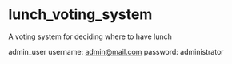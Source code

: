 # lunch_voting_system
A voting system for deciding where to have lunch

admin_user
username: admin@mail.com
password: administrator
